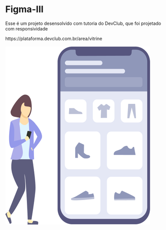 <h1>Figma-III</h1>
<p>Esse é um projeto desensolvido com tutoria do DevClub, que foi projetado com responsividade</p>
<a>https://plataforma.devclub.com.br/area/vitrine<a/>
<br>
<br>
<img src="https://github.com/murdokdev/Figma-III/blob/master/Shopping.png?raw=true" alt="logo-figma">
